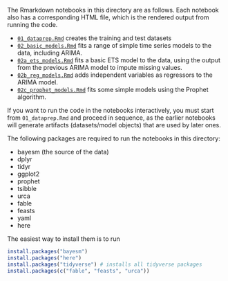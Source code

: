 The Rmarkdown notebooks in this directory are as follows. Each notebook also has a corresponding HTML file, which is the rendered output from running the code.

- [`01_dataprep.Rmd`](01_dataprep.Rmd) creates the training and test datasets
- [`02_basic_models.Rmd`](02_basic_models.Rmd) fits a range of simple time series models to the data, including ARIMA.
- [`02a_ets_models.Rmd`](02a_ets_models.Rmd) fits a basic ETS model to the data, using the output from the previous ARIMA model to impute missing values.
- [`02b_reg_models.Rmd`](02b_reg_models.Rmd) adds independent variables as regressors to the ARIMA model.
- [`02c_prophet_models.Rmd`](02c_prophet_models.Rmd) fits some simple models using the Prophet algorithm.

If you want to run the code in the notebooks interactively, you must start from `01_dataprep.Rmd` and proceed in sequence, as the earlier notebooks will generate artifacts (datasets/model objects) that are used by later ones.

The following packages are required to run the notebooks in this directory:

- bayesm (the source of the data)
- dplyr
- tidyr
- ggplot2
- prophet
- tsibble
- urca
- fable
- feasts
- yaml
- here

The easiest way to install them is to run

```r
install.packages("bayesm")
install.packages("here")
install.packages("tidyverse") # installs all tidyverse packages
install.packages(c("fable", "feasts", "urca"))
```

